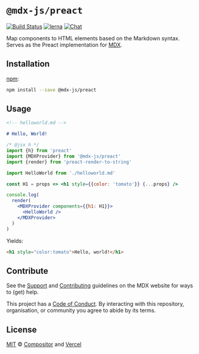 # `@mdx-js/preact`

[![Build Status][build-badge]][build]
[![lerna][lerna-badge]][lerna]
[![Chat][chat-badge]][chat]

Map components to HTML elements based on the Markdown syntax.
Serves as the Preact implementation for [MDX][].

## Installation

[npm][]:

```sh
npm install --save @mdx-js/preact
```

## Usage

```md
<!-- helloworld.md -->

# Hello, World!
```

```jsx
/* @jsx h */
import {h} from 'preact'
import {MDXProvider} from '@mdx-js/preact'
import {render} from 'preact-render-to-string'

import HelloWorld from './helloworld.md'

const H1 = props => <h1 style={{color: 'tomato'}} {...props} />

console.log(
  render(
    <MDXProvider components={{h1: H1}}>
      <HelloWorld />
    </MDXProvider>
  )
)
```

Yields:

```html
<h1 style="color:tomato">Hello, world!</h1>
```

## Contribute

See the [Support][] and [Contributing][] guidelines on the MDX website for ways
to (get) help.

This project has a [Code of Conduct][coc].
By interacting with this repository, organisation, or community you agree to
abide by its terms.

## License

[MIT][] © [Compositor][] and [Vercel][]

<!-- Definitions -->

[build]: https://travis-ci.com/mdx-js/mdx
[build-badge]: https://travis-ci.com/mdx-js/mdx.svg?branch=master
[lerna]: https://lerna.js.org/
[lerna-badge]: https://img.shields.io/badge/maintained%20with-lerna-cc00ff.svg
[chat-badge]: https://img.shields.io/badge/chat-discussions-success.svg
[chat]: https://github.com/mdx-js/mdx/discussions
[contributing]: https://mdxjs.com/contributing
[support]: https://mdxjs.com/support
[coc]: https://github.com/mdx-js/.github/blob/master/code-of-conduct.md
[mit]: license
[compositor]: https://compositor.io
[vercel]: https://vercel.com
[mdx]: https://github.com/mdx-js/mdx
[npm]: https://docs.npmjs.com/cli/install
